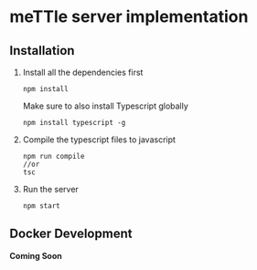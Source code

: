 # meTTle server implementation

## Installation
1. Install all the dependencies first

    ```
    npm install 
    ```
    Make sure to also install Typescript globally
    ```
    npm install typescript -g
    ```
2. Compile the typescript files to javascript
    ```
    npm run compile
    //or
    tsc
    ```
3. Run the server 
    ```
    npm start
    ```

## Docker Development

   **Coming Soon**
